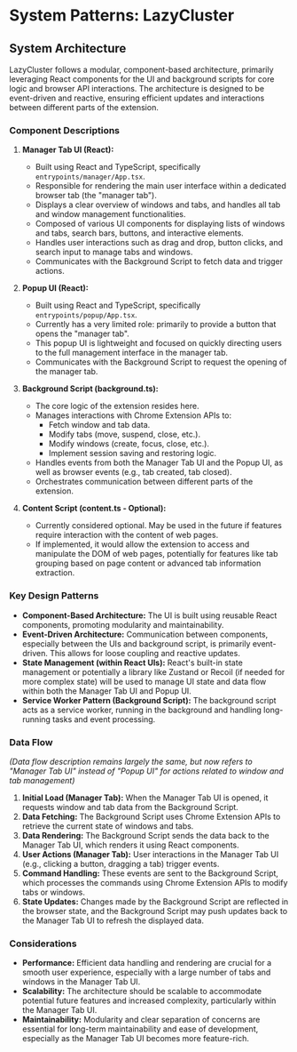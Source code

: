 # System Patterns: LazyCluster

## System Architecture

LazyCluster follows a modular, component-based architecture, primarily leveraging React components for the UI and background scripts for core logic and browser API interactions. The architecture is designed to be event-driven and reactive, ensuring efficient updates and interactions between different parts of the extension.

### Component Descriptions

1.  **Manager Tab UI (React):**

    - Built using React and TypeScript, specifically `entrypoints/manager/App.tsx`.
    - Responsible for rendering the main user interface within a dedicated browser tab (the "manager tab").
    - Displays a clear overview of windows and tabs, and handles all tab and window management functionalities.
    - Composed of various UI components for displaying lists of windows and tabs, search bars, buttons, and interactive elements.
    - Handles user interactions such as drag and drop, button clicks, and search input to manage tabs and windows.
    - Communicates with the Background Script to fetch data and trigger actions.

2.  **Popup UI (React):**

    - Built using React and TypeScript, specifically `entrypoints/popup/App.tsx`.
    - Currently has a very limited role: primarily to provide a button that opens the "manager tab".
    - This popup UI is lightweight and focused on quickly directing users to the full management interface in the manager tab.
    - Communicates with the Background Script to request the opening of the manager tab.

3.  **Background Script (background.ts):**

    - The core logic of the extension resides here.
    - Manages interactions with Chrome Extension APIs to:
      - Fetch window and tab data.
      - Modify tabs (move, suspend, close, etc.).
      - Modify windows (create, focus, close, etc.).
      - Implement session saving and restoring logic.
    - Handles events from both the Manager Tab UI and the Popup UI, as well as browser events (e.g., tab created, tab closed).
    - Orchestrates communication between different parts of the extension.

4.  **Content Script (content.ts - Optional):**
    - Currently considered optional. May be used in the future if features require interaction with the content of web pages.
    - If implemented, it would allow the extension to access and manipulate the DOM of web pages, potentially for features like tab grouping based on page content or advanced tab information extraction.

### Key Design Patterns

- **Component-Based Architecture:** The UI is built using reusable React components, promoting modularity and maintainability.
- **Event-Driven Architecture:** Communication between components, especially between the UIs and background script, is primarily event-driven. This allows for loose coupling and reactive updates.
- **State Management (within React UIs):** React's built-in state management or potentially a library like Zustand or Recoil (if needed for more complex state) will be used to manage UI state and data flow within both the Manager Tab UI and Popup UI.
- **Service Worker Pattern (Background Script):** The background script acts as a service worker, running in the background and handling long-running tasks and event processing.

### Data Flow

_(Data flow description remains largely the same, but now refers to "Manager Tab UI" instead of "Popup UI" for actions related to window and tab management)_

1.  **Initial Load (Manager Tab):** When the Manager Tab UI is opened, it requests window and tab data from the Background Script.
2.  **Data Fetching:** The Background Script uses Chrome Extension APIs to retrieve the current state of windows and tabs.
3.  **Data Rendering:** The Background Script sends the data back to the Manager Tab UI, which renders it using React components.
4.  **User Actions (Manager Tab):** User interactions in the Manager Tab UI (e.g., clicking a button, dragging a tab) trigger events.
5.  **Command Handling:** These events are sent to the Background Script, which processes the commands using Chrome Extension APIs to modify tabs or windows.
6.  **State Updates:** Changes made by the Background Script are reflected in the browser state, and the Background Script may push updates back to the Manager Tab UI to refresh the displayed data.

### Considerations

- **Performance:** Efficient data handling and rendering are crucial for a smooth user experience, especially with a large number of tabs and windows in the Manager Tab UI.
- **Scalability:** The architecture should be scalable to accommodate potential future features and increased complexity, particularly within the Manager Tab UI.
- **Maintainability:** Modularity and clear separation of concerns are essential for long-term maintainability and ease of development, especially as the Manager Tab UI becomes more feature-rich.
